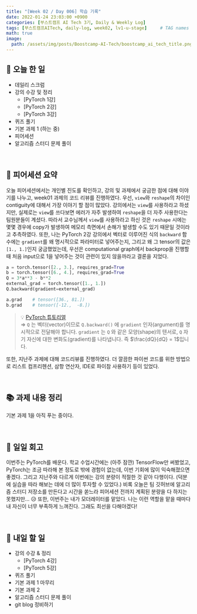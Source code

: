 ```yaml
---
title: "[Week 02 / Day 006] 학습 기록"
date: 2022-01-24 23:03:00 +0900
categories: [부스트캠프 AI Tech 3기, Daily & Weekly Log]
tags: [부스트캠프AITech, daily-log, week02, lv1-u-stage]     # TAG names should always be lowercase
math: true
image: 
  path: /assets/img/posts/Boostcamp-AI-Tech/boostcamp_ai_tech_title.png
---
```

## **📝 오늘 한 일**
- 데일리 스크럼
- 강의 수강 및 정리
    - [PyTorch 1강]
    - [PyTorch 2강]
    - [PyTorch 3강]
- 퀴즈 풀기
- 기본 과제 1 (하는 중)
- 피어세션
- 알고리즘 스터디 문제 풀이

<br>

## **👥 피어세션 요약**
오늘 피어세션에서는 개인별 진도를 확인하고, 강의 및 과제에서 궁금한 점에 대해 이야기를 나누고, week01 과제의 코드 리뷰를 진행하였다. 우선, `view`와 `reshape`의 차이인 contiguity에 대해서 가장 이야기 할 점이 많았다. 강의에서는 `view`를 사용하라고 하셨지만, 실제로는 `view`를 쓰다보면 에러가 자주 발생하여 `reshape`을 더 자주 사용한다는 팀원분들이 계셨다. 따라서 교수님께서 `view`를 사용하라고 하신 것은 `reshape` 시에는 몇몇 경우에 copy가 발생하여 메모리 측면에서 손해가 발생할 수도 있기 때문일 것이라고 추측하였다. 또한, 나는 PyTorch 2강 강의에서 벡터로 이루어진 식의 `backward` 함수에는 `gradient`를 왜 명시적으로 파라미터로 넣어주는지, 그리고 왜 그 tensor의 값은 `[1., 1.]`인지 궁금했었는데, 우선은 computational graph에서 backprop을 진행할 때 처음 input으로 1을 넣어주는 것이 관련이 있지 않을까라고 결론을 지었다.
```python
a = torch.tensor([2., 3.], requires_grad=True
b = torch.tensor([6., 4.], requires_grad=True
Q = 3*a**3 - b**2
external_grad = torch.tensor([1., 1.])
Q.backward(gradient=external_grad)

a.grad    # tensor([36., 81.])
b.grad    # tensor([-12.,  -8.])
```

> 💡 [PyTorch 튜토리얼](https://tutorials.pytorch.kr/beginner/blitz/autograd_tutorial.html) \
> ⇒ `Q` 는 벡터(vector)이므로 `Q.backward()` 에 `gradient` 인자(argument)를 명시적으로 전달해야 합니다. `gradient` 는 `Q` 와 같은 모양(shape)의 텐서로, `Q` 자기 자신에 대한 변화도(gradient)를 나타냅니다. 즉 $\frac{dQ}{dQ} = 1$입니다.

또한, 지난주 과제에 대해 코드리뷰를 진행하였다. 더 깔끔한 파이썬 코드를 위한 방법으로 리스트 컴프리헨션, 삼항 연산자, IDE로 파이참 사용하기 등이 있었다.

<br>

## **📚 과제 내용 정리**
기본 과제 1을 아직 푸는 중이다.

<br>

## **🐾 일일 회고**
이번주는 PyTorch를 배운다. 학교 수업시간에는 (아주 잠깐) TensorFlow만 써봤었고, PyTorch는 조금 따라해 본 정도로 밖에 경험이 없는데, 이번 기회에 많이 익숙해졌으면 좋겠다. 그리고 지난주와 다르게 이번에는 강의 분량이 적절한 것 같아 다행이다. (덕분에 실습을 따라 해보는 데에 더 많이 투자할 수 있었다.) 비록 오늘은 팀 깃허브에 알고리즘 스터디 저장소를 만든다고 시간을 쏟느라 피어세션 전까지 계획된 분량을 다 하지는 못했지만... 😥 또한, 이번주는 내가 모더레이터를 맡았다. 나는 이런 역할을 맡을 때마다 내 자신이 너무 부족하게 느껴진다. 그래도 최선을 다해야겠다!

<br>

## **🚀 내일 할 일**
- 강의 수강 & 정리
    - [PyTorch 4강]
    - [PyTorch 5강]
- 퀴즈 풀기
- 기본 과제 1 마무리
- 기본 과제 2
- 알고리즘 스터디 문제 풀이
- git blog 정비하기